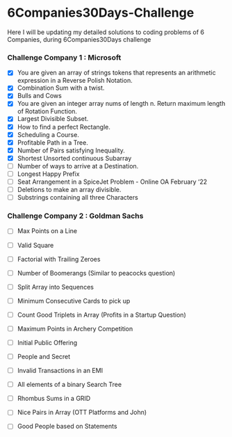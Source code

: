# 6Companies30Days-Challenge
Here I will be updating my detailed solutions to coding problems of 6 Companies, during 6Companies30Days challenge

###  Challenge Company 1 : Microsoft 
- [X] You are given an array of strings tokens that represents an arithmetic expression in a Reverse Polish Notation.
- [x] Combination Sum with a twist.
- [x] Bulls and Cows
- [x] You are given an integer array nums of length n. Return maximum length of Rotation Function.
- [x] Largest Divisible Subset.
- [x] How to find a perfect Rectangle.
- [x] Scheduling a Course.
- [x] Profitable Path in a Tree.
- [x] Number of Pairs satisfying Inequality.
- [x] Shortest Unsorted continuous Subarray
- [ ] Number of ways to arrive at a Destination.
- [ ] Longest Happy Prefix
- [ ] Seat Arrangement in a SpiceJet Problem - Online OA February ‘22
- [ ] Deletions to make an array divisible.
- [ ] Substrings containing all three Characters

### Challenge Company 2 : Goldman Sachs

- [ ] Max Points on a Line
- [ ] Valid Square
- [ ] Factorial with Trailing Zeroes
- [ ] Number of Boomerangs (Similar to peacocks question)
- [ ] Split Array into Sequences
- [ ] Minimum Consecutive Cards to pick up
- [ ] Count Good Triplets in Array (Profits in a Startup Question)
- [ ] Maximum Points in Archery Competition
- [ ] Initial Public Offering
- [ ] People and Secret
- [ ] Invalid Transactions in an EMI
- [ ] All elements of a binary Search Tree
- [ ] Rhombus Sums in a GRID
- [ ] Nice Pairs in Array (OTT Platforms and John)
- [ ] Good People based on Statements

